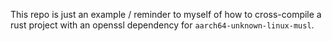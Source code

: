 This repo is just an example / reminder to myself of how to cross-compile a
rust project with an openssl dependency for `aarch64-unknown-linux-musl`.
